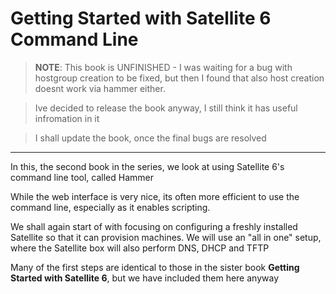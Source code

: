 <style>
div.warn {
    background-color: #fcf2f2;
    border-color: #dFb5b4;
    border-left: 5px solid #dfb5b4;
    padding: 0.5em;
    }
 </style>

# Getting Started with Satellite 6 Command Line
>**NOTE**:
This book is UNFINISHED - I was waiting for a bug with hostgroup creation to be fixed, but then I found that also host creation doesnt work via hammer either.

>Ive decided to release the book anyway, I still think it has useful infromation in it

>I shall update the book, once the final bugs are resolved

----
In this, the second book in the series, we look at using Satellite 6's command line tool, called Hammer

While the web interface is very nice, its often more efficient to use the command line, especially as it enables scripting.

We shall again start of with focusing on configuring a freshly installed Satellite so that it can provision machines. We will use an "all in one" setup, where the Satellite box will also perform DNS, DHCP and TFTP

Many of the first steps are identical to those in the sister book **Getting Started with Satellite 6**, but we have included them here anyway
